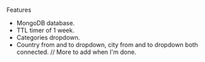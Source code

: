 
Features
- MongoDB database.
- TTL timer of 1 week.
- Categories dropdown.
- Country from and to dropdown, city from and to dropdown both connected.
  // More to add when I'm done.
